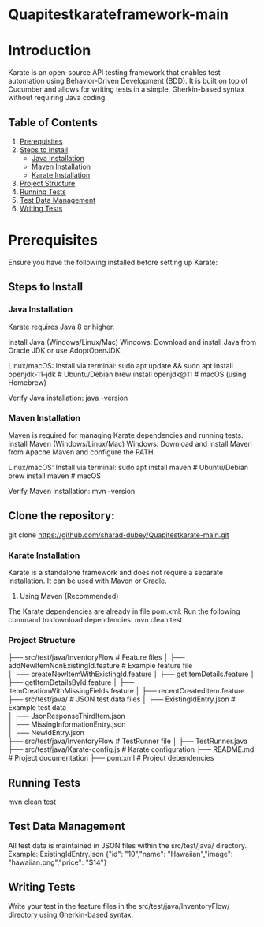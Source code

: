 # Quapitestkarateframework-main

# Introduction

Karate is an open-source API testing framework that enables test automation using Behavior-Driven Development (BDD). It is built on top of Cucumber and allows for writing tests in a simple, Gherkin-based syntax without requiring Java coding.

## Table of Contents

1. [Prerequisites](#prerequisites)
2. [Steps to Install](#steps-to-install)
   - [Java Installation](#Java-Installation)
   - [Maven Installation](#Maven-Installation)
   - [Karate Installation](#Karate-Installation)
3. [Project Structure](#project-structure)
4. [Running Tests](#running-tests)
5. [Test Data Management](#test-data-management)
6. [Writing Tests](#writing-tests)

 
# Prerequisites
Ensure you have the following installed before setting up Karate:

## Steps to Install

### Java Installation
Karate requires Java 8 or higher.

Install Java (Windows/Linux/Mac)
Windows: Download and install Java from Oracle JDK or use AdoptOpenJDK.

Linux/macOS: Install via terminal:
sudo apt update && sudo apt install openjdk-11-jdk  # Ubuntu/Debian
brew install openjdk@11  # macOS (using Homebrew)

Verify Java installation:
java -version

### Maven Installation
Maven is required for managing Karate dependencies and running tests.
Install Maven (Windows/Linux/Mac)
Windows: Download and install Maven from Apache Maven and configure the PATH.

Linux/macOS: Install via terminal:
sudo apt install maven  # Ubuntu/Debian
brew install maven  # macOS

Verify Maven installation:
mvn -version

## Clone the repository: 
   git clone https://github.com/sharad-dubey/Quapitestkarate-main.git

### Karate Installation

Karate is a standalone framework and does not require a separate installation. It can be used with Maven or Gradle.

1. Using Maven (Recommended)

The Karate dependencies are already in file pom.xml:
Run the following command to download dependencies:
mvn clean test

### Project Structure

├── src/test/java/InventoryFlow        # Feature files
│   ├── addNewItemNonExistingId.feature       # Example feature file  
│   ├── createNewItemWithExistingId.feature
│   ├── getItemDetails.feature
│   ├── getItemDetailsById.feature
│   ├── itemCreationWithMissingFields.feature
│   ├── recentCreatedItem.feature
├── src/test/java/                  # JSON test data files
│   ├── ExistingIdEntry.json       # Example test data  
│   ├── JsonResponseThirdItem.json       
│   ├── MissingInformationEntry.json       
│   ├── NewIdEntry.json            
├── src/test/java/InventoryFlow        # TestRunner file
│   ├── TestRunner.java       
├── src/test/java/Karate-config.js   # Karate configuration
├── README.md              # Project documentation
├── pom.xml              # Project dependencies



## Running Tests

mvn clean test


## Test Data Management
All test data is maintained in JSON files within the src/test/java/ directory. 
Example: ExistingIdEntry.json
{"id": "10","name": "Hawaiian","image": "hawaiian.png","price": "$14"}


## Writing Tests
Write your test in the feature files in the src/test/java/InventoryFlow/ directory using Gherkin-based syntax.


